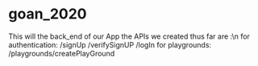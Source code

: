 # goan_2020
This will the back_end of our App
the APIs we created thus far are :\n
  for authentication:
    /signUp
    /verifySignUP
    /logIn
  for playgrounds:
    /playgrounds/createPlayGround
